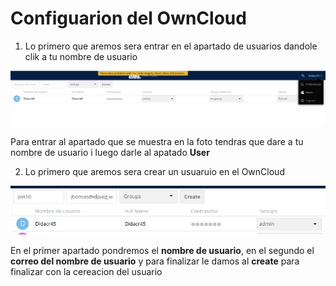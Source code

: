# Configuarion del OwnCloud

1. Lo primero que aremos sera entrar en el apartado de usuarios dandole clik a tu nombre de usuario

<img src="EntarCreacionUsuario.png" alt="Creacion">

Para entrar al apartado que se muestra en la foto tendras que dare a tu nombre de usuario i luego darle al apatado **User**

2. Lo primero que aremos sera crear un usuaruio en el OwnCloud

<img src="CreacionUsuario.png" alt="Hola">

En el primer apartado pondremos el **nombre de usuario**, en el segundo el **correo del nombre de usuario** y para finalizar le damos al **create** para finalizar con la cereacion del usuario













































